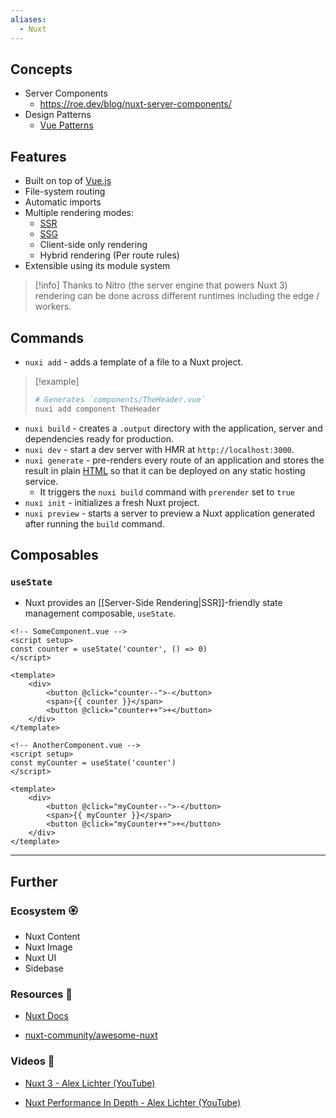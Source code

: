 ```yaml
---
aliases:
  - Nuxt
---
```

## Concepts

- Server Components
    - https://roe.dev/blog/nuxt-server-components/
- Design Patterns
    - [Vue Patterns](https://www.patterns.dev/vue)
## Features

- Built on top of [Vue.js](Vue.js.md)
- File-system routing
- Automatic imports
- Multiple rendering modes:
    - [SSR](Server-Side%20Rendering.md)
    - [SSG](Static%20Site%20Generators.md)
    - Client-side only rendering
    - Hybrid rendering (Per route rules)
- Extensible using its module system

> [!info]
> Thanks to Nitro (the server engine that powers Nuxt 3) rendering can be done across different runtimes including the edge / workers.
## Commands

- `nuxi add` - adds a template of a file to a Nuxt project.

> [!example]
> ```bash
> # Generates `components/TheHeader.vue`
> nuxi add component TheHeader
> ```

- `nuxi build` - creates a `.output` directory with the application, server and dependencies ready for production.
- `nuxi dev` - start a dev server with HMR at `http://localhost:3000`.
- `nuxi generate` - pre-renders every route of an application and stores the result in plain [HTML](HTML.md) so that it can be deployed on any static hosting service. 
    - It triggers the `nuxi build` command with `prerender` set to `true`
- `nuxi init` - initializes a fresh Nuxt project.
- `nuxi preview` - starts a server to preview a Nuxt application generated after running the `build` command.
## Composables
### `useState`

- Nuxt provides an [[Server-Side Rendering|SSR]]-friendly state management composable,  `useState`.

```vue
<!-- SomeComponent.vue -->
<script setup>
const counter = useState('counter', () => 0)
</script>

<template>
    <div>
        <button @click="counter--">-</button>
        <span>{{ counter }}</span>
        <button @click="counter++">+</button>
    </div>
</template>
```

```vue
<!-- AnotherComponent.vue -->
<script setup>
const myCounter = useState('counter')
</script>

<template>
    <div>
        <button @click="myCounter--">-</button>
        <span>{{ myCounter }}</span>
        <button @click="myCounter++">+</button>
    </div>
</template>
```


---
## Further
### Ecosystem 🏵

- Nuxt Content
- Nuxt Image
- Nuxt UI
- Sidebase
### Resources 🧩

- [Nuxt Docs](https://nuxt.com/docs)

- [nuxt-community/awesome-nuxt](https://github.com/nuxt-community/awesome-nuxt)

### Videos 🎥

- [Nuxt 3 - Alex Lichter (YouTube)](https://www.youtube.com/playlist?list=PL06MUQt-_wlsRNxmbIvgVuhsXG_dN1XaO)

- [Nuxt Performance In Depth - Alex Lichter (YouTube)](https://www.youtube.com/playlist?list=PL06MUQt-_wls2sirXbt919cIbGvKv6k5Q)